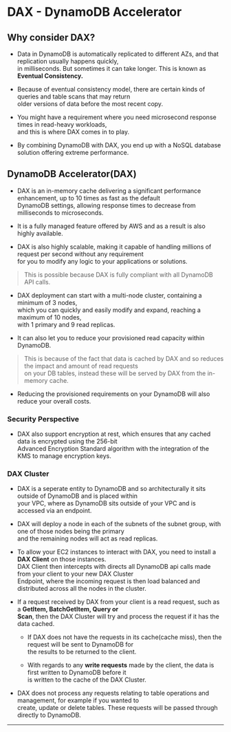 # DAX - DynamoDB Accelerator

## Why consider DAX?

- Data in DynamoDB is automatically replicated to different AZs, and that replication usually happens quickly,  
  in milliseconds. But sometimes it can take longer. This is known as **Eventual Consistency.**

- Because of eventual consistency model, there are certain kinds of queries and table scans that may return  
  older versions of data before the most recent copy.

- You might have a requirement where you need microsecond response times in read-heavy workloads,  
  and this is where DAX comes in to play.

- By combining DynamoDB with DAX, you end up with a NoSQL database solution offering extreme performance.

## DynamoDB Accelerator(DAX)

- DAX is an in-memory cache delivering a significant performance enhancement, up to 10 times as fast as the default  
  DynamoDB settings, allowing response times to decrease from milliseconds to microseconds.

- It is a fully managed feature offered by AWS and as a result is also highly available.

- DAX is also highly scalable, making it capable of handling millions of request per second without any requirement  
  for you to modify any logic to your applications or solutions.

> This is possible because DAX is fully compliant with all DynamoDB API calls.

- DAX deployment can start with a multi-node cluster, containing a minimum of 3 nodes,  
  which you can quickly and easily modify and expand, reaching a maximum of 10 nodes,  
  with 1 primary and 9 read replicas.

- It can also let you to reduce your provisioned read capacity within DynamoDB.

> This is because of the fact that data is cached by DAX and so reduces the impact and amount of read requests  
> on your DB tables, instead these will be served by DAX from the in-memory cache.

- Reducing the provisioned requirements on your DynamoDB will also reduce your overall costs.

### Security Perspective

- DAX also support encryption at rest, which ensures that any cached data is encrypted using the 256-bit  
  Advanced Encryption Standard algorithm with the integration of the KMS to manage encryption keys.

### DAX Cluster

- DAX is a seperate entity to DynamoDB and so architecturally it sits outside of DynamoDB and is placed within  
  your VPC, where as DynamoDB sits outside of your VPC and is accessed via an endpoint.

- DAX will deploy a node in each of the subnets of the subnet group, with one of those nodes being the primary  
  and the remaining nodes will act as read replicas.

- To allow your EC2 instances to interact with DAX, you need to install a **DAX Client** on those instances.  
  DAX Client then intercepts with directs all DynamoDB api calls made from your client to your new DAX Cluster  
  Endpoint, where the incoming request is then load balanced and distributed across all the nodes in the cluster.

- If a request received by DAX from your client is a read request, such as a **GetItem, BatchGetItem, Query or**  
  **Scan**, then the DAX Cluster will try and process the request if it has the data cached.

  - If DAX does not have the requests in its cache(cache miss), then the request will be sent to DynamoDB for  
    the results to be returned to the client.

  - With regards to any **write requests** made by the client, the data is first written to DynamoDB before it  
    is written to the cache of the DAX Cluster.

- DAX does not process any requests relating to table operations and management, for example if you wanted to  
  create, update or delete tables. These requests will be passed through directly to DynamoDB.

---
